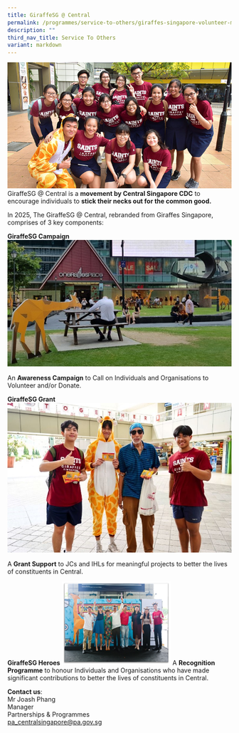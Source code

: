 ```yaml
---
title: GiraffeSG @ Central
permalink: /programmes/service-to-others/giraffes-singapore-volunteer-movement/
description: ""
third_nav_title: Service To Others
variant: markdown
---
```

![Giraffes Singapore](/images/Partner%20Us/2018-giraffe-main.jpg)<br>
GiraffeSG @ Central is a&nbsp;**movement by Central Singapore CDC**&nbsp;to encourage individuals to&nbsp;**stick their necks out for the common good.**

In 2025, The GiraffeSG @ Central, rebranded from Giraffes Singapore, comprises of 3 key components:

**GiraffeSG Campaign**
![](/images/GiraffeSG_Campaign.jpg)

An&nbsp;**Awareness Campaign**&nbsp;to Call on Individuals and Organisations to Volunteer and/or Donate.

**GiraffeSG Grant**
![](/images/GiraffeSG_Grant.jpg)

A&nbsp;**Grant Support**&nbsp;to JCs and IHLs for meaningful projects to better the lives of constituents in Central.

**GiraffeSG Heroes**
![](/images/GiraffeSG_Heroes.png)
A&nbsp;**Recognition Programme**&nbsp;to honour Individuals and Organisations who have made significant contributions to better the lives of constituents in Central.

**Contact us**:  
Mr Joash Phang  
Manager&nbsp;  
Partnerships &amp; Programmes  
[pa\_centralsingapore@pa.gov.sg](mailto:pa_centralsingapore@pa.gov.sg)